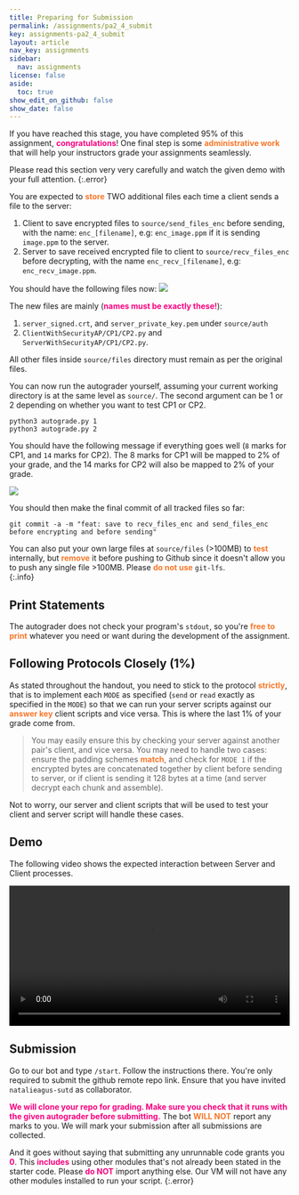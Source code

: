 ```yaml
---
title: Preparing for Submission
permalink: /assignments/pa2_4_submit
key: assignments-pa2_4_submit
layout: article
nav_key: assignments
sidebar:
  nav: assignments
license: false
aside:
  toc: true
show_edit_on_github: false
show_date: false
---
```


If you have reached this stage, you have completed 95% of this assignment, <span style="color:#f7007f;"><b>congratulations</b></span>! One final step is some <span style="color:#f77729;"><b>administrative work</b></span> that will help your instructors grade your assignments seamlessly.

Please read this section very very carefully and watch the given demo with your full attention.
{:.error}

You are expected to <span style="color:#f77729;"><b>store</b></span> TWO additional files each time a client sends a file to the server:

1. Client to save encrypted files to `source/send_files_enc` before sending, with the name: `enc_[filename]`, e.g: `enc_image.ppm` if it is sending `image.ppm` to the server.
2. Server to save received encrypted file to client to `source/recv_files_enc` before decrypting, with the name `enc_recv_[filename]`, e.g: `enc_recv_image.ppm`.

You should have the following files now:
<img src="/50005/assets/images/pa2/2.png"  class="center_fifty"/>

The new files are mainly (<span style="color:#f7007f;"><b>names must be exactly these!</b></span>):

1. `server_signed.crt`, and `server_private_key.pem` under `source/auth`
2. `ClientWithSecurityAP/CP1/CP2.py` and `ServerWithSecurityAP/CP1/CP2.py`.

All other files inside `source/files` directory must remain as per the original files.

You can now run the autograder yourself, assuming your current working directory is at the same level as `source/`. The second argument can be 1 or 2 depending on whether you want to test CP1 or CP2.

```
python3 autograde.py 1
python3 autograde.py 2
```

You should have the following message if everything goes well (`8` marks for CP1, and `14` marks for CP2). The 8 marks for CP1 will be mapped to 2% of your grade, and the 14 marks for CP2 will also be mapped to 2% of your grade.

<img src="/50005/assets/images/pa2/3.png"  class="center_fifty"/>

You should then make the final commit of all tracked files so far:

```
git commit -a -m "feat: save to recv_files_enc and send_files_enc before encrypting and before sending"
```

You can also put your own large files at `source/files` (>100MB) to <span style="color:#f77729;"><b>test</b></span> internally, but <span style="color:#f77729;"><b>remove</b></span> it before pushing to Github since it doesn't allow you to push any single file >100MB. Please <span style="color:#f77729;"><b>do not use</b></span> `git-lfs`.  
{:.info}

## Print Statements

The autograder does not check your program's `stdout`, so you're <span style="color:#f77729;"><b>free to print</b></span> whatever you need or want during the development of the assignment.

## Following Protocols Closely (1%)

As stated throughout the handout, you need to stick to the protocol <span style="color:#f77729;"><b>strictly</b></span>, that is to implement each `MODE` as specified (`send` or `read` exactly as specified in the `MODE`) so that we can run your server scripts against our <span style="color:#f77729;"><b>answer key</b></span> client scripts and vice versa. This is where the last 1% of your grade come from.

> You may easily ensure this by checking your server against another pair's client, and vice versa. You may need to handle two cases: ensure the padding schemes <span style="color:#f77729;"><b>match</b></span>, and check for `MODE 1` if the encrypted bytes are concatenated together by client before sending to server, or if client is sending it 128 bytes at a time (and server decrypt each chunk and assemble).

Not to worry, our server and client scripts that will be used to test your client and server script will handle these cases.

## Demo

The following video shows the expected interaction between Server and Client processes.

<video controls width="100%" class="center_ninety" autoplay>
    <source src="https://www.dropbox.com/s/iq6zoo3cu6ml0gl/pa2.mp4?raw=1" type="video/mp4">
    Sorry, your browser doesn't support embedded videos.
</video>

## Submission

Go to our bot and type `/start`. Follow the instructions there. You're only required to submit the github remote repo link. Ensure that you have invited `natalieagus-sutd` as collaborator.

<span style="color:#f7007f;"><b>We will clone your repo for grading. Make sure you check that it runs with the given autograder before submitting.</b></span> The bot <span style="color:#f77729;"><b>WILL NOT</b></span> report any marks to you. We will mark your submission after all submissions are collected.

And it goes without saying that submitting any unrunnable code grants you <span style="color:#f7007f;"><b>0</b></span>. This <span style="color:#f7007f;"><b>includes</b></span> using other modules that's not already been stated in the starter code. Please <span style="color:#f7007f;"><b>do NOT</b></span> import anything else. Our VM will not have any other modules installed to run your script.
{:.error}
